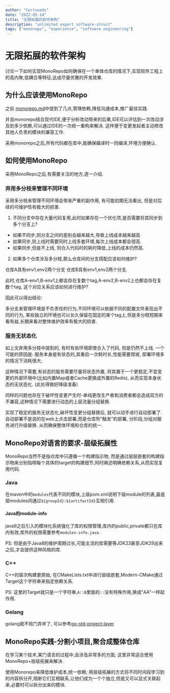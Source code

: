 ```yaml
---
author: "Certseeds"
date: "2022-05-14"
title: "无限拓展的软件架构"
description: "unlimited export software-struct"
tags: ["monorepo", "experience", "software engineering"]
---
```


# 无限拓展的软件架构

讨论一下如何实现MonoRepo如何确保在一个单体仓库的情况下,实现软件工程上的高内聚,低耦合等特征,达成尽量优雅的开发效果.

## 为什么应该使用MonoRepo

之前 [monorepo.md](http://certseeds.github.io/Certseeds/posts/2022/monorepo)中提到了几点,管理依赖,降低沟通成本,推广最佳实践.

并且monorepo结合现代IDE,便于分析改动带来的后果,IDE可以评估到一次改动涉及到多少依赖,可以通过IDE的一次统一重构来解决. 这样便于变更发起者主动修改其他人负责的模块的兼容工作.

采用monorepo之后,所有代码都在库中,能确保编译时一同编译,环境方便确认.

## 如何使用MonoRepo

采用MonoRepo之后,有需要关注的地方,逐一介绍.

### 弃用多分枝来管理不同环境

采用多分枝来管理不同环境会带来严重的副作用, 有可能初期无法看出, 但是对后续的可维护性有极大的损害.

1. 不同分支中存在大量代码复用,此时如果存在一个优化项,是否需要将其同步到多个分支上?

+ 如果不同步,则分支之间的差别会越来越大,导致上线成本越来越高
+ 如果同步,则上线时需要同时上线多套环境,每次上线成本都会很高.
+ 如果同步,但是不上线, 则合入代码时的耗时降低,上线的成本仍然高.

2. 如果多个仓库涉及多分枝,那么仓库间的分支搭配应该如何维护?

仓库A具有env1,env2两个分支
仓库B具有env1,env2两个分支.

此时,仓库A-env1,B-env1上都会存在复数个tag,A-env2,B-env2上也都会存在复数个tag, 这个对应关系应该如何进行维护?

因此可以得出结论:

多分支来管理环境是不负责任的行为,不同环境可以依据不同的配置文件表现出不同的行为, 某些独立的环境也可以长久保留在固定的某个tag上,但是多分枝短期来看有益,长期来看对整体维护效率有极大的损害.

### 服务无状态化

如上文弃用多分枝中提到的, 有时有些环境即使合入了代码, 但是仍然不上线. 一个可能的原因是: 服务本身是有状态的,其重启一次耗时长,性能需要爬坡, 部署环境多的情况下消耗很大;

这种情况下需要,有状态的服务需要尽量将状态外置, 将其置于一个更稳定,不宜变更的外部环境中(比如内置Map或者Cache更换成外置的Redis), 从而实现本身状态的无状态化. (此处得做好降级准备)

同样的问题也存在于破坏性变更产生时-单纯更改生产者和消费者都会造成双方的不兼容,这种情况下需要进行动态的上层流量分组替换.

实现了稳定的服务无状态化,破坏性变更分组替换后, 就可以动手进行自动部署了. 自动部署不是说的在web上点击部署,而是仓库所"触发"的部署, 分阶段,分组对服务进行升级替换. 从而确保整体环境和仓库的统一.

## MonoRepo对语言的要求-层级拓展性

MonoRepo当然不是指仓库中只遵循一个构建指示物, 而是通过层层嵌套的构建指示物来分别指明每个具体的target的构建细节,同时阐述明确依赖关系,从而实现复用代码.

### Java

在maven中的`modules`代表不同的模块,上级pom.xml说明下级module的列表,最底层modules间通过`${groupId}:${artifactId}`互相引用.

#### Java的module-info

java9之后引入的模块化系统强化了库的权限管理,库内的public,private都只在库内有效,库外的权限需要参考`modules-info.java`.

PS: 但是由于Java8的维护周期过长,可能主流的库需要等JDK23甚至JDK29出来之后,才会提供这种风格的库.

### C++

C++的层次构建更原始, 在CMakeLists.txt中进行层级嵌套,Modern-CMake通过Target这个字符串来指定依赖关系.

PS: 这里的Target就只是一个字符串,`A::B`里面的`::`没有特殊作用,换成"AA"一样起作用.

### Golang

golang就不班门弄斧了, 可以参考[go-std-project-layer](https://github.com/golang-standards/project-layout)

## MonoRepo实践-分割小项目,聚合成整体仓库

在学习某个技术,某门语言的过程中,会涉及非常多的方面; 这里非常适合使用MonoRepo+层级拓展来解决.

使用Monorepo来降低维护成本,统一依赖; 用层级拓展的方式将不同时间段学习到的内容拆分开,阻断它们互相联系,让他们成为一个个独立,但是又可以显式关联起来,必要时可以拆分出来的模块.
